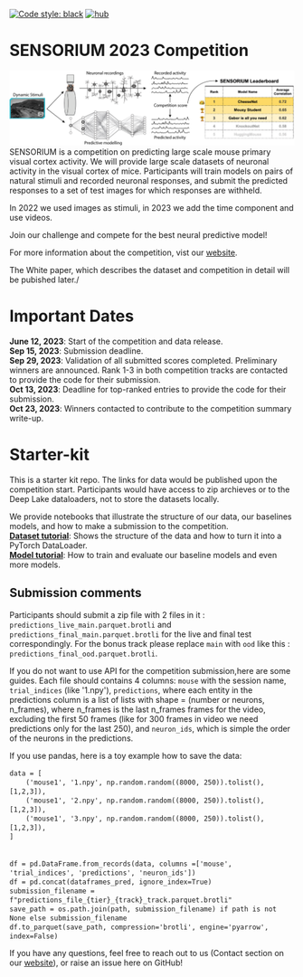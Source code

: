 <a href="https://github.com/psf/black"><img alt="Code style: black" src="https://img.shields.io/badge/code%20style-black-000000.svg"></a>
[![hub](https://img.shields.io/badge/powered%20by-hub%20-ff5a1f.svg)](https://github.com/activeloopai/Hub)

# SENSORIUM 2023 Competition

![plot](figures/competition.png)
SENSORIUM is a competition on predicting large scale mouse primary visual cortex activity. We will provide large scale datasets of neuronal activity in the visual cortex of mice. Participants will train models on pairs of natural stimuli and recorded neuronal responses, and submit the predicted responses to a set of test images for which responses are withheld. 

In 2022 we used images as stimuli, in 2023 we add the time component and use videos.

Join our challenge and compete for the best neural predictive model!

For more information about the competition, vist our [website](http://sensorium-competition.net/).

<!-- Have a look at our [White paper on arXiv](https://arxiv.org/abs/2206.08666), which describes the dataset and competition in detail. -->

The White paper, which describes the dataset and competition in detail will be pubished later./

# Important Dates
**June 12, 2023**: Start of the competition and data release.
<br>**Sep 15, 2023**: Submission deadline.
<br>**Sep 29, 2023**: Validation of all submitted scores completed. Preliminary winners are announced. Rank 1-3 in both competition tracks are contacted to provide the code for their submission.
<br>**Oct 13, 2023**: Deadline for top-ranked entries to provide the code for their submission.
<br>**Oct 23, 2023**: Winners contacted to contribute to the competition summary write-up.

# Starter-kit

This is a starter kit repo. The links for data would be published upon the competition start. Participants would have access to zip archieves or to the Deep Lake dataloaders, not to store the datasets locally.

<!-- Below we provide a step-by-step guide for getting started with the competition. -->
<!-- 
## 1. Pre-requisites
- install [**docker**](https://docs.docker.com/get-docker/) and [**docker-compose**](https://docs.docker.com/compose/install/)
- install git
- clone the repo via `git clone https://github.com/sinzlab/sensorium.git`

## 2. Download neural data

You can download the data from [https://gin.g-node.org/cajal/Sensorium2022](https://gin.g-node.org/cajal/Sensorium2022) and place it in `sensorium/notebooks/data`.
**Note:** Downloading the files all at once as a directory does lead to unfortunate errors. Thus, all datastes have to be downloaded individually.

## 3. Run the example notebooks

### **Start Jupyterlab environment**
```
cd sensorium/
docker-compose run -d -p 10101:8888 jupyterlab
```
now, type in `localhost:10101` in your favorite browser, and you are ready to go!
 -->

<!-- ## **Competition example notebooks** -->
We provide notebooks that illustrate the structure of our data, our baselines models, and how to make a submission to the competition.
<br>[**Dataset tutorial**](notebooks/load_data_demo.ipynb): Shows the structure of the data and how to turn it into a PyTorch DataLoader.
<br>[**Model tutorial**](notebooks/model_demo.ipynb): How to train and evaluate our baseline models and even more models.
<!-- <br>[**Submission tutorial**](notebooks/submission_tutorial/): Use our API to make a submission to our competition. -->

## Submission comments

Participants should submit a zip file with 2 files in it : `predictions_live_main.parquet.brotli` and `predictions_final_main.parquet.brotli` for the live and final test correspondingly. For the bonus track please replace `main` with `ood` like this : `predictions_final_ood.parquet.brotli`. 

If you do not want to use API for the competition submission,here are some guides. Each file should contains 4 columns: `mouse` with the session name, `trial_indices` (like '1.npy'), `predictions`, where each entity in the predictions column is a list of lists with shape = (number or neurons, n_frames), where n_frames is the last n_frames frames for the video, excluding the first 50 frames (like for 300 frames in video we need predictions only for the last 250), and  `neuron_ids`, which is simple the order of the neurons in the predictions.

If you use pandas, here is a toy example how to save the data:

```
data = [
    ('mouse1', '1.npy', np.random.random((8000, 250)).tolist(), [1,2,3]),
    ('mouse1', '2.npy', np.random.random((8000, 250)).tolist(), [1,2,3]),
    ('mouse1', '3.npy', np.random.random((8000, 250)).tolist(), [1,2,3]),
]


df = pd.DataFrame.from_records(data, columns =['mouse', 'trial_indices', 'predictions', 'neuron_ids'])
df = pd.concat(dataframes_pred, ignore_index=True)
submission_filename = f"predictions_file_{tier}_{track}_track.parquet.brotli"
save_path = os.path.join(path, submission_filename) if path is not None else submission_filename
df.to_parquet(save_path, compression='brotli', engine='pyarrow', index=False)
```

If you have any questions, feel free to reach out to us (Contact section on our [website](http://sensorium-competition.net/)), or raise an issue here on GitHub!
